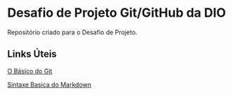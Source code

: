 # Desafio de Projeto Git/GitHub da DIO
Repositório criado para o Desafio de Projeto.

## Links Úteis

[O Básico do Git](https://git-scm.com/book/pt-br/v2/Come%C3%A7ando-O-B%C3%A1sico-do-Git)

[Sintaxe Basica do Markdown](https://www.markdownguide.org/) 
